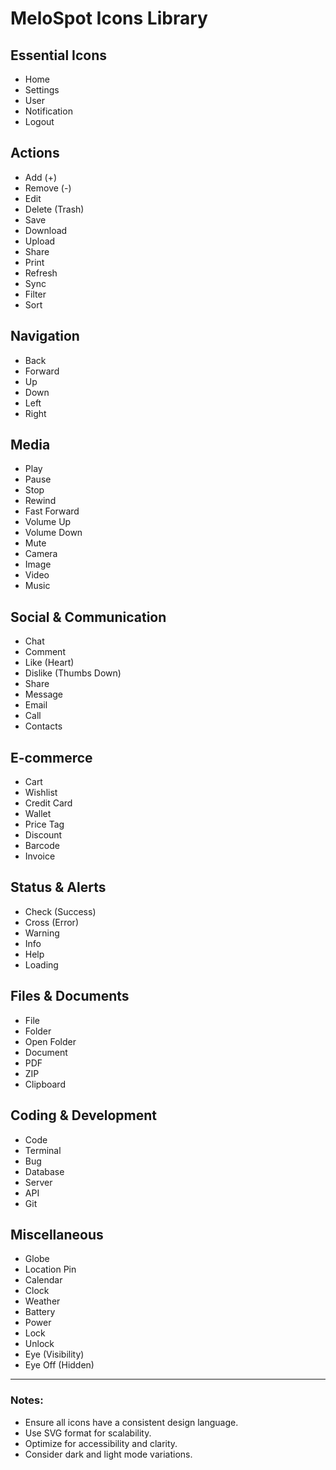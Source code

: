 # MeloSpot Icons Library

## Essential Icons
- Home
- Settings
- User
- Notification
- Logout

## Actions
- Add (+)
- Remove (-)
- Edit
- Delete (Trash)
- Save
- Download
- Upload
- Share
- Print
- Refresh
- Sync
- Filter
- Sort

## Navigation
- Back
- Forward
- Up
- Down
- Left
- Right

## Media
- Play
- Pause
- Stop
- Rewind
- Fast Forward
- Volume Up
- Volume Down
- Mute
- Camera
- Image
- Video
- Music

## Social & Communication
- Chat
- Comment
- Like (Heart)
- Dislike (Thumbs Down)
- Share
- Message
- Email
- Call
- Contacts

## E-commerce
- Cart
- Wishlist
- Credit Card
- Wallet
- Price Tag
- Discount
- Barcode
- Invoice

## Status & Alerts
- Check (Success)
- Cross (Error)
- Warning
- Info
- Help
- Loading

## Files & Documents
- File
- Folder
- Open Folder
- Document
- PDF
- ZIP
- Clipboard

## Coding & Development
- Code
- Terminal
- Bug
- Database
- Server
- API
- Git

## Miscellaneous
- Globe
- Location Pin
- Calendar
- Clock
- Weather
- Battery
- Power
- Lock
- Unlock
- Eye (Visibility)
- Eye Off (Hidden)

---
### Notes:
- Ensure all icons have a consistent design language.
- Use SVG format for scalability.
- Optimize for accessibility and clarity.
- Consider dark and light mode variations.

